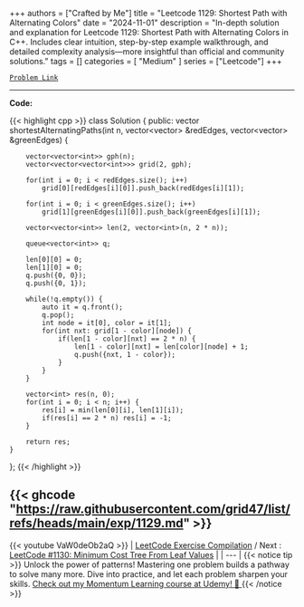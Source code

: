 
+++
authors = ["Crafted by Me"]
title = "Leetcode 1129: Shortest Path with Alternating Colors"
date = "2024-11-01"
description = "In-depth solution and explanation for Leetcode 1129: Shortest Path with Alternating Colors in C++. Includes clear intuition, step-by-step example walkthrough, and detailed complexity analysis—more insightful than official and community solutions."
tags = []
categories = [
    "Medium"
]
series = ["Leetcode"]
+++



[`Problem Link`](https://leetcode.com/problems/shortest-path-with-alternating-colors/description/)

---

**Code:**

{{< highlight cpp >}}
class Solution {
    public:
    vector<int> shortestAlternatingPaths(int n, vector<vector<int>> &redEdges, vector<vector<int>> &greenEdges) {

        vector<vector<int>> gph(n);
        vector<vector<vector<int>>> grid(2, gph);

        for(int i = 0; i < redEdges.size(); i++)
            grid[0][redEdges[i][0]].push_back(redEdges[i][1]);

        for(int i = 0; i < greenEdges.size(); i++)
            grid[1][greenEdges[i][0]].push_back(greenEdges[i][1]);

        vector<vector<int>> len(2, vector<int>(n, 2 * n));

        queue<vector<int>> q;

        len[0][0] = 0;
        len[1][0] = 0;
        q.push({0, 0});
        q.push({0, 1});

        while(!q.empty()) {
            auto it = q.front();
            q.pop();
            int node = it[0], color = it[1];
            for(int nxt: grid[1 - color][node]) {
                if(len[1 - color][nxt] == 2 * n) {
                    len[1 - color][nxt] = len[color][node] + 1;
                    q.push({nxt, 1 - color});
                }
            }
        }

        vector<int> res(n, 0);
        for(int i = 0; i < n; i++) {
            res[i] = min(len[0][i], len[1][i]);
            if(res[i] == 2 * n) res[i] = -1;
        }

        return res;
    }
};
{{< /highlight >}}

{{< ghcode "https://raw.githubusercontent.com/grid47/list/refs/heads/main/exp/1129.md" >}}
---
{{< youtube VaW0deOb2aQ >}}
| [LeetCode Exercise Compilation](https://grid47.xyz/leetcode/) / Next : [LeetCode #1130: Minimum Cost Tree From Leaf Values](https://grid47.xyz/posts/leetcode_1130) |
| --- |
{{< notice tip >}}
Unlock the power of patterns! Mastering one problem builds a pathway to solve many more. Dive into practice, and let each problem sharpen your skills. [Check out my Momentum Learning course at Udemy! 🚀 ](https://www.udemy.com/course/algorithms-and-data-structures-in-cpp/)
{{< /notice >}}

